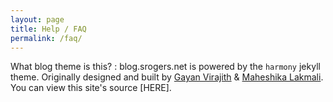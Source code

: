 ```yaml
---
layout: page
title: Help / FAQ
permalink: /faq/
---
```


What blog theme is this?
: blog.srogers.net is powered by the `harmony` jekyll theme. Originally designed and built by [Gayan Virajith](http://gayanvirajith.github.io) & [Maheshika Lakmali](http://maheshikalakmali.github.io). You can view this site's source [HERE].

